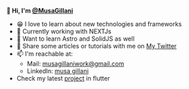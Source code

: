 **👋 Hi, I'm [@MusaGillani](https://github.com/MusaGillani)** 

- 😁 I love to learn about new technologies and frameworks
- 🔭 Currently working with NEXTJs
- 🤔 Want to learn Astro and SolidJS as well 
- 💬 Share some articles or tutorials with me on [My Twitter](https://twitter.com/GillaniMusa)
- 📫 I'm reachable at: 
   - Mail: [musagillaniwork@gmail.com](musagillaniwork@gmail.com) 
   - LinkedIn: [musa gillani](https://www.linkedin.com/in/musa-gillani-71b9971b0/)
- Check my latest [project](https://github.com/MusaGillani/complaintronix-flutter/) in flutter 
<!--
**MusaGillani/MusaGillani** is a ✨ _special_ ✨ repository because its `README.md` (this file) appears on your GitHub profile.

Here are some ideas to get you started:

- 🔭 I’m currently working on ...
- 🌱 I’m currently learning ...
- 👯 I’m looking to collaborate on ...
- 🤔 I’m looking for help with ...
- 💬 Ask me about ...
- 📫 How to reach me: ...
- 😄 Pronouns: ...
- ⚡ Fun fact: ...
-->
